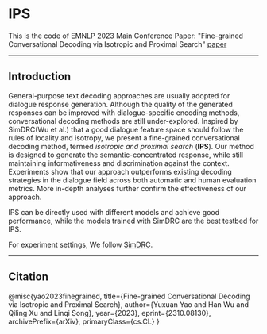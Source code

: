 # IPS
This is the code of EMNLP 2023 Main Conference Paper: "Fine-grained Conversational Decoding via Isotropic and Proximal Search" 
[paper](https://arxiv.org/abs/2310.08130)
***
##  Introduction
General-purpose text decoding approaches are usually adopted for dialogue response generation. Although the quality of the generated responses can be improved with dialogue-specific encoding methods, conversational decoding methods are still under-explored. Inspired by   SimDRC(Wu et al.) that a good dialogue feature space should follow the rules of locality and isotropy, we present a fine-grained conversational decoding method, termed *isotropic and proximal search* (**IPS**). Our method is designed to generate the semantic-concentrated response, while still maintaining informativeness and discrimination against the context.
Experiments show that our approach outperforms existing decoding strategies in the dialogue field across both automatic and human evaluation metrics. More in-depth analyses further confirm the effectiveness of our approach.

IPS can be directly used with different models and achieve good performance, while the models trained with SimDRC are the best testbed for IPS.

For experiment settings, We follow [SimDRC](https://github.com/hahahawu/SimDRC).
***
## Citation
@misc{yao2023finegrained,
      title={Fine-grained Conversational Decoding via Isotropic and Proximal Search}, 
      author={Yuxuan Yao and Han Wu and Qiling Xu and Linqi Song},
      year={2023},
      eprint={2310.08130},
      archivePrefix={arXiv},
      primaryClass={cs.CL}
}



